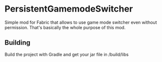 # PersistentGamemodeSwitcher
Simple mod for Fabric that allows to use game mode switcher even without permission. That's basically the whole purpose of this mod.

## Building
Build the project with Gradle and get your jar file in /build/libs
